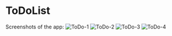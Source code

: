 # ToDoList

Screenshots of the app:
![ToDo-1](https://user-images.githubusercontent.com/109277501/179476139-76f70240-8dcf-458c-aaca-a5c1bf2f78b5.png)
![ToDo-2](https://user-images.githubusercontent.com/109277501/179476190-71462bca-9781-4d3a-8ee1-11faee09c553.png)
![ToDo-3](https://user-images.githubusercontent.com/109277501/179476204-74ef65ac-cf7a-4aaa-a730-0be29cf6af2c.png)
![ToDo-4](https://user-images.githubusercontent.com/109277501/179476213-ce89f34c-98f7-456d-a656-714af56434f5.png)

